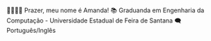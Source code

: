 
🫱🏽‍🫲🏽 Prazer, meu nome é Amanda!
📚 Graduanda em Engenharia da Computação - Universidade Estadual de Feira de Santana 
🗨️ Português/Inglês

<!--
**AmandaLimaB/amandalimab** is a ✨ _special_ ✨ repository because its `README.md` (this file) appears on your GitHub profile.

Here are some ideas to get you started:

- 🔭 I’m currently working on ...
- 🌱 I’m currently learning ...
- 👯 I’m looking to collaborate on ...
- 🤔 I’m looking for help with ...
- 💬 Ask me about ...
- 📫 How to reach me: ...
- 😄 Pronouns: ...
- ⚡ Fun fact: ...
-->
